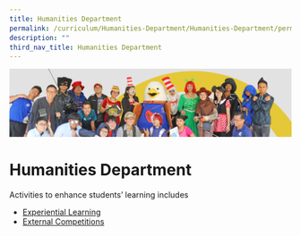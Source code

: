 ```yaml
---
title: Humanities Department
permalink: /curriculum/Humanities-Department/Humanities-Department/permalink/
description: ""
third_nav_title: Humanities Department
---
```

![](/images/curriculum.jpg)

Humanities Department
=====================

Activities to enhance students’ learning includes  

* [Experiential Learning](/curriculum/Humanities-Department/Experiential-Learning/permalink/)
* [External Competitions](/curriculum/Humanities-Department/External-Competitions/permalink/)